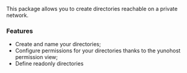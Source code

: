 This package allows you to create directories reachable on a private network.

### Features

- Create and name your directories;
- Configure permissions for your directories thanks to the yunohost permission view;
- Define readonly directories
